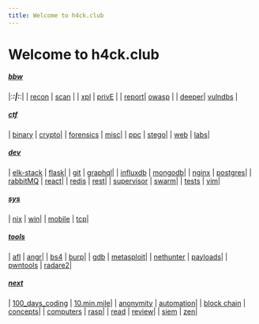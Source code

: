 ```yaml
---
title: Welcome to h4ck.club
---
```

# Welcome to h4ck.club

##### [bbw](BBW/BBW.md)
|:___:|:___:|
| [recon](BBW/recon.md)  | [scan](BBW/scan.md)        |
| [xpl](BBW/xpl.md)      |  [privE](BBW/privE.md)     |
| [report](BBW/report.md)|  [owasp](BBW/owasp.md)     |
| [deeper](BBW/deeper.md)|  [vulndbs](BBW/vulndbs.md) |

##### [ctf](CTF/CTF.md)
| [binary](CTF/bin/bin.md) | [crypto](CTF/crypto/crypto.md)|
| [forensics](CTF/forensics/forensics.md) | [misc](CTF/misc/misc.md)|
| [ppc](CTF/ppc/ppc.md) | [stego](CTF/stego/stego.md)|
| [web](CTF/web/web.md) | [labs](CTF/lab/labs.md)|

##### [dev](dev/dev.md)
| [elk-stack](dev/elk.md) | [flask](dev/flask.md)|
| [git](dev/git.md) | [graphql](dev/graphql.md)|
| [influxdb](dev/influxdb.md) | [mongodb](dev/mongodb.md)|
| [nginx](dev/nginx.md) | [postgres](dev/psql.md)|
| [rabbitMQ](dev/rabbitMQ.md) | [react](dev/react.md)|
| [redis](dev/redis.md) | [rest](dev/rest.md)|
| [supervisor](dev/supervisor.md) | [swarm](dev/swarm.md)|
| [tests](dev/tests.md) | [vim](dev/vim.md)|

##### [sys](OS/OS.md)
| [nix](OS/nix.md) | [win](OS/win.md)|
| [mobile](OS/mobile.md) | [tcp](OS/ip.md)|

##### [tools](tools/tools.md)
| [afl](tools/afl.md) | [angr](tools/angr.md)|
| [bs4](tools/bs4.md) | [burp](tools/burp.md)|
| [gdb](tools/gdb.md) | [metasploit](tools/metasploit.md)|
| [nethunter](tools/nethunter.md) | [payloads](tools/payloads.md)|
| [pwntools](tools/pwntools.md) | [radare2](tools/radare2.md)|

##### [next](practice/practice.md)
| [100_days_coding](practice/100_days_coding.md) | [10.min.mile](practice/good.md)|
| [anonymity](practice/anon.md) | [automation](practice/automation.md)|
| [block chain](practice/block_chain.md) | [concepts](practice/concepts.md)|
| [computers](practice/CS.md) | [rasp](practice/rasp.md)|
| [read](practice/read.md) | [review](practice/rev.md)|
| [siem](practice/siem.md) | [zen](practice/zen.md)|
